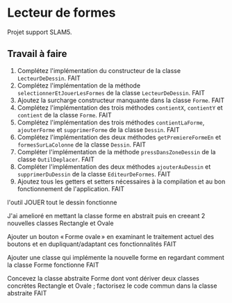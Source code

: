 # Lecteur de formes

Projet support SLAM5.

## Travail à faire

1. Complétez l'implémentation du constructeur de la classe `LecteurDeDessin`. FAIT
2. Complétez l'implémentation de la méthode `selectionnerEtJouerLesFormes` de la classe `LecteurDeDessin`. FAIT
3. Ajoutez la surcharge constructeur manquante dans la classe `Forme`. FAIT
4. Complétez l'implémentation des trois méthodes `contientX`, `contientY` et `contient` de la classe `Forme`.  FAIT
5. Complétez l'implémentation des trois méthodes `contientLaForme`, `ajouterForme` et `supprimerForme` de la classe `Dessin`.  FAIT
6. Complétez l'implémentation des deux méthodes `getPremiereFormeEn` et `formesSurLaColonne` de la classe `Dessin`.  FAIT
7. Compléter l'implémentation de la méthode `pressDansZoneDessin` de la classe `OutilDeplacer`.  FAIT
8. Compléter l'implémentation des deux méthodes `ajouterAuDessin` et `supprimerDuDessin` de la classe `EditeurDeFormes`.   FAIT
9. Ajoutez tous les getters et setters nécessaires à la compilation et au bon fonctionnement de l'application.  FAIT

l'outil JOUER tout le dessin  fonctionne 

J'ai amelioré en mettant la classe forme en abstrait puis en creeant 2 nouvelles classes Rectangle et Ovale 

Ajouter un bouton « Forme ovale » en examinant le traitement actuel des boutons et en dupliquant/adaptant ces fonctionnalités FAIT 

Ajouter une classe qui implémente la nouvelle forme en regardant comment la classe Forme fonctionne  FAIT 

Concevez la classe abstraite Forme dont vont dériver deux classes concrètes Rectangle et Ovale ; factorisez le code commun dans la classe abstraite FAIT 
